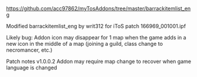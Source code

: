 https://github.com/acc97862/myTosAddons/tree/master/barrackitemlist_eng

Modified barrackitemlist_eng by writ312 for iToS patch 166969_001001.ipf


Likely bug:
Addon icon may disappear for 1 map when the game adds in a new icon in the middle of a map (joining a guild, class change to necromancer, etc.)


Patch notes
v1.0.0.2
Addon may require map change to recover when game language is changed